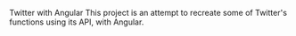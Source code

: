 Twitter with Angular
This project is an attempt to recreate some of Twitter's functions using its API, with Angular.
